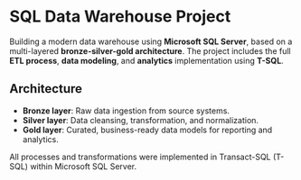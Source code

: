 # SQL Data Warehouse Project

Building a modern data warehouse using **Microsoft SQL Server**, based on a multi-layered **bronze-silver-gold architecture**. The project includes the full **ETL process**, **data modeling**, and **analytics** implementation using **T-SQL**.

## Architecture

- **Bronze layer**: Raw data ingestion from source systems.
- **Silver layer**: Data cleansing, transformation, and normalization.
- **Gold layer**: Curated, business-ready data models for reporting and analytics.

All processes and transformations were implemented in Transact-SQL (T-SQL) within Microsoft SQL Server.
